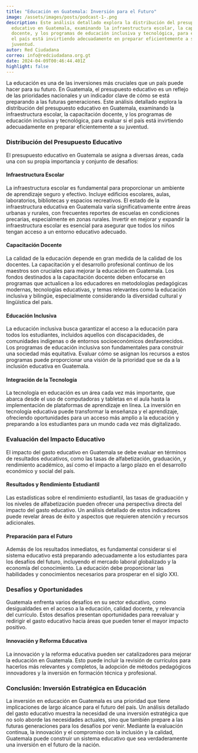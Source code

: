 ```yaml
---
title: "Educación en Guatemala: Inversión para el Futuro"
image: /assets/images/posts/podcast-1-.png
description: Este análisis detallado explora la distribución del presupuesto
  educativo en Guatemala, examinando la infraestructura escolar, la capacitación
  docente, y los programas de educación inclusiva y tecnológica, para evaluar si
  el país está invirtiendo adecuadamente en preparar eficientemente a su
  juventud.
autor: Red Ciudadana
correo: info@redciudadana.org.gt
date: 2024-04-09T00:46:44.401Z
highlight: false
---
```

La educación es una de las inversiones más cruciales que un país puede hacer para su futuro. En Guatemala, el presupuesto educativo es un reflejo de las prioridades nacionales y un indicador clave de cómo se está preparando a las futuras generaciones. Este análisis detallado explora la distribución del presupuesto educativo en Guatemala, examinando la infraestructura escolar, la capacitación docente, y los programas de educación inclusiva y tecnológica, para evaluar si el país está invirtiendo adecuadamente en preparar eficientemente a su juventud.

### Distribución del Presupuesto Educativo

El presupuesto educativo en Guatemala se asigna a diversas áreas, cada una con su propia importancia y conjunto de desafíos:

#### Infraestructura Escolar

La infraestructura escolar es fundamental para proporcionar un ambiente de aprendizaje seguro y efectivo. Incluye edificios escolares, aulas, laboratorios, bibliotecas y espacios recreativos. El estado de la infraestructura educativa en Guatemala varía significativamente entre áreas urbanas y rurales, con frecuentes reportes de escuelas en condiciones precarias, especialmente en zonas rurales. Invertir en mejorar y expandir la infraestructura escolar es esencial para asegurar que todos los niños tengan acceso a un entorno educativo adecuado.

#### Capacitación Docente

La calidad de la educación depende en gran medida de la calidad de los docentes. La capacitación y el desarrollo profesional continuo de los maestros son cruciales para mejorar la educación en Guatemala. Los fondos destinados a la capacitación docente deben enfocarse en programas que actualicen a los educadores en metodologías pedagógicas modernas, tecnologías educativas, y temas relevantes como la educación inclusiva y bilingüe, especialmente considerando la diversidad cultural y lingüística del país.

#### Educación Inclusiva

La educación inclusiva busca garantizar el acceso a la educación para todos los estudiantes, incluidos aquellos con discapacidades, de comunidades indígenas o de entornos socioeconómicos desfavorecidos. Los programas de educación inclusiva son fundamentales para construir una sociedad más equitativa. Evaluar cómo se asignan los recursos a estos programas puede proporcionar una visión de la prioridad que se da a la inclusión educativa en Guatemala.

#### Integración de la Tecnología

La tecnología en educación es un área cada vez más importante, que abarca desde el uso de computadoras y tabletas en el aula hasta la implementación de plataformas de aprendizaje en línea. La inversión en tecnología educativa puede transformar la enseñanza y el aprendizaje, ofreciendo oportunidades para un acceso más amplio a la educación y preparando a los estudiantes para un mundo cada vez más digitalizado.

### Evaluación del Impacto Educativo

El impacto del gasto educativo en Guatemala se debe evaluar en términos de resultados educativos, como las tasas de alfabetización, graduación, y rendimiento académico, así como el impacto a largo plazo en el desarrollo económico y social del país.

#### Resultados y Rendimiento Estudiantil

Las estadísticas sobre el rendimiento estudiantil, las tasas de graduación y los niveles de alfabetización pueden ofrecer una perspectiva directa del impacto del gasto educativo. Un análisis detallado de estos indicadores puede revelar áreas de éxito y aspectos que requieren atención y recursos adicionales.

#### Preparación para el Futuro

Además de los resultados inmediatos, es fundamental considerar si el sistema educativo está preparando adecuadamente a los estudiantes para los desafíos del futuro, incluyendo el mercado laboral globalizado y la economía del conocimiento. La educación debe proporcionar las habilidades y conocimientos necesarios para prosperar en el siglo XXI.

### Desafíos y Oportunidades

Guatemala enfrenta varios desafíos en su sector educativo, como desigualdades en el acceso a la educación, calidad docente, y relevancia del currículo. Estos desafíos presentan oportunidades para reevaluar y redirigir el gasto educativo hacia áreas que pueden tener el mayor impacto positivo.

#### Innovación y Reforma Educativa

La innovación y la reforma educativa pueden ser catalizadores para mejorar la educación en Guatemala. Esto puede incluir la revisión de currículos para hacerlos más relevantes y completos, la adopción de métodos pedagógicos innovadores y la inversión en formación técnica y profesional.

### Conclusión: Inversión Estratégica en Educación

La inversión en educación en Guatemala es una prioridad que tiene implicaciones de largo alcance para el futuro del país. Un análisis detallado del gasto educativo muestra la necesidad de una inversión estratégica que no solo aborde las necesidades actuales, sino que también prepare a las futuras generaciones para los desafíos por venir. Mediante la evaluación continua, la innovación y el compromiso con la inclusión y la calidad, Guatemala puede construir un sistema educativo que sea verdaderamente una inversión en el futuro de la nación.